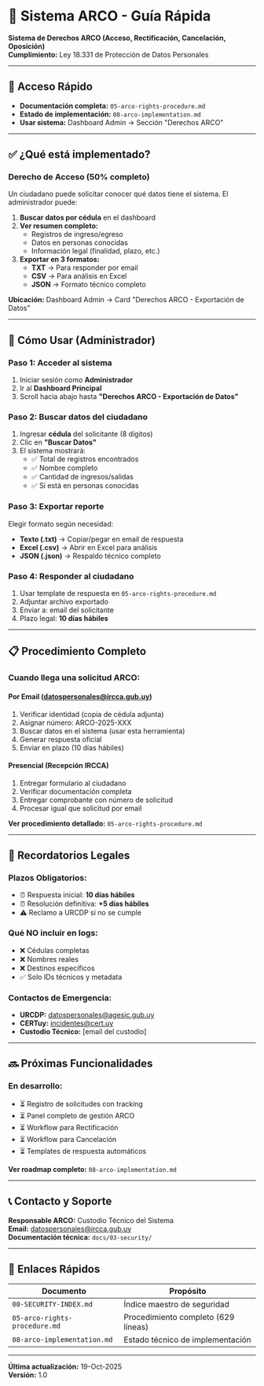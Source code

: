 # 🔐 Sistema ARCO - Guía Rápida

**Sistema de Derechos ARCO (Acceso, Rectificación, Cancelación, Oposición)**  
**Cumplimiento:** Ley 18.331 de Protección de Datos Personales

---

## 📌 Acceso Rápido

- **Documentación completa:** `05-arco-rights-procedure.md`
- **Estado de implementación:** `08-arco-implementation.md`
- **Usar sistema:** Dashboard Admin → Sección "Derechos ARCO"

---

## ✅ ¿Qué está implementado?

### **Derecho de Acceso** (50% completo)

Un ciudadano puede solicitar conocer qué datos tiene el sistema. El administrador puede:

1. **Buscar datos por cédula** en el dashboard
2. **Ver resumen completo:**
   - Registros de ingreso/egreso
   - Datos en personas conocidas
   - Información legal (finalidad, plazo, etc.)
3. **Exportar en 3 formatos:**
   - **TXT** → Para responder por email
   - **CSV** → Para análisis en Excel
   - **JSON** → Formato técnico completo

**Ubicación:** Dashboard Admin → Card "Derechos ARCO - Exportación de Datos"

---

## 🎯 Cómo Usar (Administrador)

### **Paso 1: Acceder al sistema**
1. Iniciar sesión como **Administrador**
2. Ir al **Dashboard Principal**
3. Scroll hacia abajo hasta **"Derechos ARCO - Exportación de Datos"**

### **Paso 2: Buscar datos del ciudadano**
1. Ingresar **cédula** del solicitante (8 dígitos)
2. Clic en **"Buscar Datos"**
3. El sistema mostrará:
   - ✅ Total de registros encontrados
   - ✅ Nombre completo
   - ✅ Cantidad de ingresos/salidas
   - ✅ Si está en personas conocidas

### **Paso 3: Exportar reporte**
Elegir formato según necesidad:

- **Texto (.txt)** → Copiar/pegar en email de respuesta
- **Excel (.csv)** → Abrir en Excel para análisis
- **JSON (.json)** → Respaldo técnico completo

### **Paso 4: Responder al ciudadano**
1. Usar template de respuesta en `05-arco-rights-procedure.md`
2. Adjuntar archivo exportado
3. Enviar a: email del solicitante
4. Plazo legal: **10 días hábiles**

---

## 📋 Procedimiento Completo

### **Cuando llega una solicitud ARCO:**

#### **Por Email (datospersonales@ircca.gub.uy)**
1. Verificar identidad (copia de cédula adjunta)
2. Asignar número: ARCO-2025-XXX
3. Buscar datos en el sistema (usar esta herramienta)
4. Generar respuesta oficial
5. Enviar en plazo (10 días hábiles)

#### **Presencial (Recepción IRCCA)**
1. Entregar formulario al ciudadano
2. Verificar documentación completa
3. Entregar comprobante con número de solicitud
4. Procesar igual que solicitud por email

**Ver procedimiento detallado:** `05-arco-rights-procedure.md`

---

## 🚨 Recordatorios Legales

### **Plazos Obligatorios:**
- ⏰ Respuesta inicial: **10 días hábiles**
- ⏰ Resolución definitiva: **+5 días hábiles**
- ⚠️ Reclamo a URCDP si no se cumple

### **Qué NO incluir en logs:**
- ❌ Cédulas completas
- ❌ Nombres reales
- ❌ Destinos específicos
- ✅ Solo IDs técnicos y metadata

### **Contactos de Emergencia:**
- **URCDP:** datospersonales@agesic.gub.uy
- **CERTuy:** incidentes@cert.uy
- **Custodio Técnico:** [email del custodio]

---

## 🔜 Próximas Funcionalidades

### **En desarrollo:**
- ⏳ Registro de solicitudes con tracking
- ⏳ Panel completo de gestión ARCO
- ⏳ Workflow para Rectificación
- ⏳ Workflow para Cancelación
- ⏳ Templates de respuesta automáticos

**Ver roadmap completo:** `08-arco-implementation.md`

---

## 📞 Contacto y Soporte

**Responsable ARCO:** Custodio Técnico del Sistema  
**Email:** datospersonales@ircca.gub.uy  
**Documentación técnica:** `docs/03-security/`

---

## 🔗 Enlaces Rápidos

| Documento | Propósito |
|-----------|-----------|
| `00-SECURITY-INDEX.md` | Índice maestro de seguridad |
| `05-arco-rights-procedure.md` | Procedimiento completo (629 líneas) |
| `08-arco-implementation.md` | Estado técnico de implementación |

---

**Última actualización:** 19-Oct-2025  
**Versión:** 1.0
